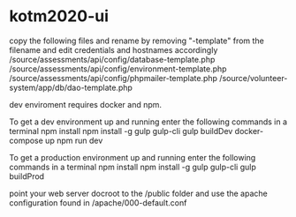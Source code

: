 # kotm2020-ui 

copy the following files and rename by removing "-template" from the filename and edit credentials and hostnames accordingly
/source/assessments/api/config/database-template.php
/source/assessments/api/config/environment-template.php
/source/assessments/api/config/phpmailer-template.php
/source/volunteer-system/app/db/dao-template.php


dev enviroment requires docker and npm.

To get a dev environment up and running enter the following commands in a terminal
npm install
npm install -g gulp gulp-cli
gulp buildDev
docker-compose up
npm run dev

To get a production environment up and running enter the following commands in a terminal
npm install
npm install -g gulp gulp-cli
gulp buildProd

point your web server docroot to the /public folder and use the apache configuration found in /apache/000-default.conf
